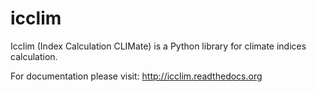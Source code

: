 icclim
======

Icclim (Index Calculation CLIMate)  is a Python library for climate indices calculation.


For documentation please visit: http://icclim.readthedocs.org
